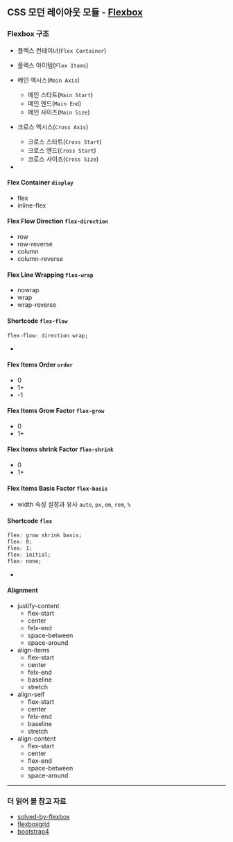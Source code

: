 ## CSS 모던 레이아웃 모듈 - [Flexbox](https://www.w3.org/TR/css-flexbox-1/)

### Flexbox 구조

- 플렉스 컨테이너(`Flex Container`)
- 플렉스 아이템(`Flex Items`)
- 메인 엑시스(`Main Axis`)
	- 메인 스타트(`Main Start`)
	- 메인 엔드(`Main End`)
	- 메인 사이즈(`Main Size`)
- 크로스 엑시스(`Cross Axis`)
	- 크로스 스타트(`Cross Start`)
	- 크로스 엔드(`Cross Start`)
	- 크로스 사이즈(`Cross Size`)

-

#### Flex Container `display`

- flex
- inline-flex

#### Flex Flow Direction `flex-direction`

- row
- row-reverse
- column
- column-reverse

#### Flex Line Wrapping `flex-wrap`

- nowrap
- wrap
- wrap-reverse

#### Shortcode `flex-flow`

```css
flex-flow: direction wrap;
```

-

#### Flex Items Order `order`

- 0
- 1+
- -1

#### Flex Items Grow Factor `flex-grow`

- 0
- 1+

#### Flex Items shrink Factor `flex-shrink`

- 0
- 1+

#### Flex Items Basis Factor `flex-basis`

- width 속성 설정과 유사 `auto`, `px`, `em`, `rem`, `%`

#### Shortcode `flex`

```css
flex: grow shrink basis;
flex: 0;
flex: 1;
flex: initial;
flex: none;
```

-

#### Alignment

- justify-content
	- flex-start
	- center
	- felx-end
	- space-between
	- space-around
- align-items
	- flex-start
	- center
	- felx-end
	- baseline
	- stretch
- align-self
	- flex-start
	- center
	- felx-end
	- baseline
	- stretch
- align-content
	- flex-start
	- center
	- flex-end
	- space-between
	- space-around

---

### 더 읽어 볼 참고 자료

- [solved-by-flexbox](http://philipwalton.github.io/solved-by-flexbox/)
- [flexboxgrid](http://flexboxgrid.com/)
- [bootstrap4](http://blog.getbootstrap.com/2015/08/19/bootstrap-4-alpha/)








